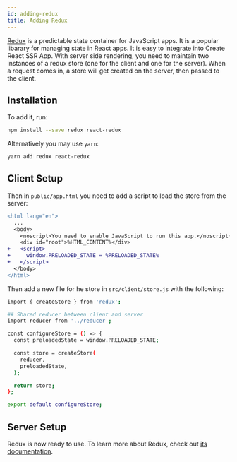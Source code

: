 ```yaml
---
id: adding-redux
title: Adding Redux
---
```


[Redux](https://redux.js.org/) is a predictable state container for JavaScript apps. It is a popular libarary for managing state in React apps. It is easy to integrate into Create React SSR App. With server side rendering, you need to maintain two instances of a redux store (one for the client and one for the server). When a request comes in, a store will get created on the server, then passed to the client.

## Installation

To add it, run:

```sh
npm install --save redux react-redux
```

Alternatively you may use `yarn`:

```sh
yarn add redux react-redux
```

## Client Setup

Then in `public/app.html` you need to add a script to load the store from the server:

```diff
<html lang="en">
  ...
  <body>
    <noscript>You need to enable JavaScript to run this app.</noscript>
    <div id="root">%HTML_CONTENT%</div>
+   <script>
+     window.PRELOADED_STATE = %PRELOADED_STATE%
+   </script>
  </body>
</html>
```

Then add a new file for he store in `src/client/store.js` with the following:

```sh
import { createStore } from 'redux';

## Shared reducer between client and server
import reducer from '../reducer';

const configureStore = () => {
  const preloadedState = window.PRELOADED_STATE;

  const store = createStore(
    reducer,
    preloadedState,
  );

  return store;
};

export default configureStore;
```

## Server Setup

Redux is now ready to use. To learn more about Redux, check out [its documentation](https://reacttraining.com/react-router/web/).
